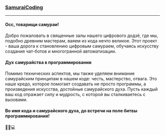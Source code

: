 ### [SamuraiCoding](https://t.me/big_balls_birds)

---

#### Осс, товарищи самураи!

Добро пожаловать в священные залы нашего цифрового додзё, где мы, подобно древним мастерам, ваяем из кода нечто великое. Этот проект - ваша дорога к становлению цифровым самураем, обучаясь искусству создания чат-ботов и многогранной автоматизации.

#### Дух самурайства в программировании

Помимо технических аспектов, мы также уделяем внимание самурайским принципам в нашем коде: честь, мастерство, отвага. Это наше кредо, которое помогает создавать не просто программы, а произведения искусства, достойные самурайского духа. Пусть каждый ваш код отражает силу и мудрость, с которой вы сталкиваетесь с вызовами.

#### Во имя кода и самурайского духа, до встречи на поле битвы программирования!

🥷🏻💻
